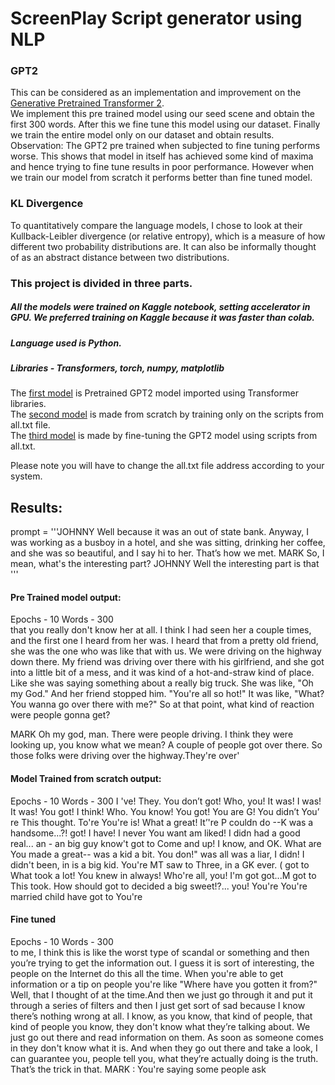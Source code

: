 # ScreenPlay Script generator using NLP

### GPT2
This can be considered as an implementation and improvement on the [Generative Pretrained Transformer 2](https://d4mucfpksywv.cloudfront.net/better-language-models/language_models_are_unsupervised_multitask_learners.pdf).  
We implement this pre trained model using our seed scene and obtain the first 300 words. After this we fine tune this model using our dataset. Finally we train the entire model only on our dataset and obtain results.  
Observation: The GPT2 pre trained when subjected to fine tuning performs worse. This shows that model in itself has achieved some kind of maxima and hence trying to fine tune results in poor performance. However when we train our model from scratch it performs better than fine tuned model.  

### KL Divergence  
To quantitatively compare the language models, I chose to look at their Kullback-Leibler divergence
(or relative entropy), which is a measure of how different two probability distributions are. It can also
be informally thought of as an abstract distance between two distributions.  

### This project is divided in three parts.
##### All the models were trained on Kaggle notebook, setting accelerator in GPU. We preferred training on Kaggle because it was faster than colab. 
##### Language used is Python.
##### Libraries - Transformers, torch, numpy, matplotlib
The [first model](https://github.com/Aanal2901/ScreenPlay-Script-generator-using-NLP/blob/main/gtp2_pretrained_model.py) is Pretrained GPT2 model imported using Transformer libraries.    
The [second model](https://github.com/Aanal2901/ScreenPlay-Script-generator-using-NLP/blob/main/gpt2_fine_tune.py) is made from scratch by training only on the scripts from all.txt file.   
The [third model](https://github.com/Aanal2901/ScreenPlay-Script-generator-using-NLP/blob/main/gpt2_fine_tune.py) is made by fine-tuning the GPT2 model using scripts from all.txt.

Please note you will have to change the all.txt file address according to your system.

## Results:
prompt = '''JOHNNY
Well because it was an out of state bank. Anyway, I was working as a busboy in a hotel, and she was sitting, drinking her coffee, and she was so beautiful, and I say hi to her. That’s how we met.
MARK
So, I mean, what's the interesting part?
JOHNNY
Well the interesting part is that
'''

#### Pre Trained model output:
Epochs - 10 Words - 300  
that you really don't know her at all. I think I had seen her a couple times, and the first one I heard from her was. I heard that from a pretty old friend, she was the one who was like that with us. We were driving on the highway down there. My friend was driving over there with his girlfriend, and she got into a little bit of a mess, and it was kind of a hot-and-straw kind of place. Like she was saying something about a really big truck. She was like, "Oh my God." And her friend stopped him. "You're all so hot!" It was like, "What? You wanna go over there with me?" So at that point, what kind of reaction were people gonna get?  

MARK
Oh my god, man. There were people driving. I think they were looking up, you know what we mean? A couple of people got over there. So those folks were driving over the highway.They're over'


#### Model Trained from scratch output:
Epochs - 10 Words - 300
I 've! They. You don’t got! Who, you! It was! I was! It was! You got! I think! Who. You know! You got! You are G! You didn’t You’ re This thought. To're You're is! What a great! It’'re P couldn do --K was a handsome...?! got! I have! I never You want am liked! I didn had a good real... an - an big guy know't got to Come and up! I know, and OK. What are You made a great-- was a kid a bit. You don!" was all was a liar, I didn! I didn't been, in is a big kid. You're MT saw to Three, in a GK ever. ( got to What took a lot! You knew in always! Who're all, you! I'm got got...M got to This took. How should got to decided a big sweet!?... you! You're You're married child have got to You're


#### Fine tuned
Epochs - 10 Words - 300  
to me, I think this is like the worst type of scandal or something and then you’re trying to get the information out. I guess it is sort of interesting, the people on the Internet do this all the time. When you're able to get information or a tip on people you're like "Where have you gotten it from?" Well, that I thought of at the time.And then we just go through it and put it through a series of filters and then I just get sort of sad because I know there’s nothing wrong at all. I know, as you know, that kind of people, that kind of people you know, they don't know what they’re talking about. We just go out there and read information on them. As soon as someone comes in they don't know what it is. And when they go out there and take a look, I can guarantee you, people tell you, what they’re actually doing is the truth. That’s the trick in that.
MARK : You're saying some people ask
